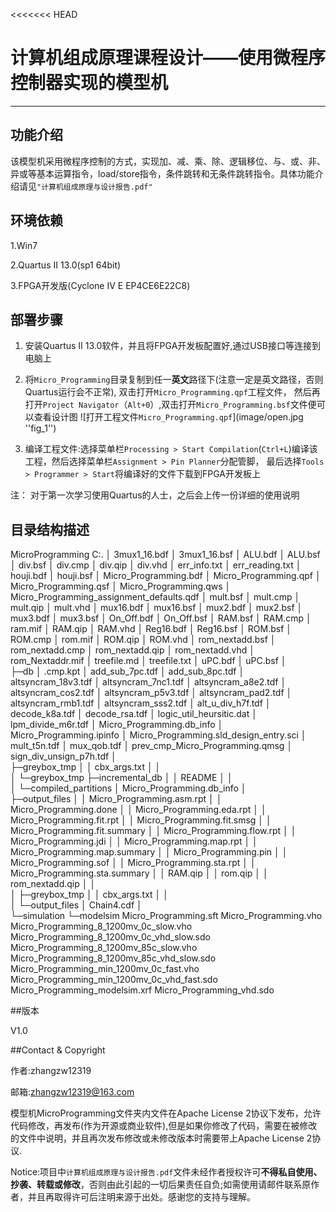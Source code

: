 <<<<<<< HEAD
# 计算机组成原理课程设计——使用微程序控制器实现的模型机
---

## 功能介绍
该模型机采用微程序控制的方式，实现加、减、乘、除、逻辑移位、与、或、非、异或等基本运算指令，load/store指令，条件跳转和无条件跳转指令。具体功能介绍请见`"计算机组成原理与设计报告.pdf"`

## 环境依赖
1.Win7

2.Quartus II 13.0(sp1 64bit)

3.FPGA开发版(Cyclone IV E EP4CE6E22C8)

## 部署步骤
1. 安装Quartus II 13.0软件，并且将FPGA开发板配置好,通过USB接口等连接到电脑上

2. 将`Micro_Programming`目录复制到任一**英文**路径下(注意一定是英文路径，否则Quartus运行会不正常), 双击打开`Micro_Programming.qpf`工程文件， 然后再打开`Project Navigator`（`Alt+0`）,双击打开`Micro_Programming.bsf`文件便可以查看设计图
![打开工程文件`Micro_Programming.qpf`](image/open.jpg ''fig_1'')


3. 编译工程文件:选择菜单栏`Processing > Start Compilation`(`Ctrl+L`)编译该工程，然后选择菜单栏`Assignment > Pin Planner`分配管脚， 最后选择`Tools > Programmer > Start`将编译好的文件下载到FPGA开发板上

注： 对于第一次学习使用Quartus的人士，之后会上传一份详细的使用说明


## 目录结构描述
MicroProgramming
    C:.
│  3mux1_16.bdf
│  3mux1_16.bsf
│  ALU.bdf
│  ALU.bsf
│  div.bsf
│  div.cmp
│  div.qip
│  div.vhd
│  err_info.txt
│  err_reading.txt
│  houji.bdf
│  houji.bsf
│  Micro_Programming.bdf
│  Micro_Programming.qpf
│  Micro_Programming.qsf
│  Micro_Programming.qws
│  Micro_Programming_assignment_defaults.qdf
│  mult.bsf
│  mult.cmp
│  mult.qip
│  mult.vhd
│  mux16.bdf
│  mux16.bsf
│  mux2.bdf
│  mux2.bsf
│  mux3.bdf
│  mux3.bsf
│  On_Off.bdf
│  On_Off.bsf
│  RAM.bsf
│  RAM.cmp
│  ram.mif
│  RAM.qip
│  RAM.vhd
│  Reg16.bdf
│  Reg16.bsf
│  ROM.bsf
│  ROM.cmp
│  rom.mif
│  ROM.qip
│  ROM.vhd
│  rom_nextadd.bsf
│  rom_nextadd.cmp
│  rom_nextadd.qip
│  rom_nextadd.vhd
│  rom_Nextaddr.mif
│  treefile.md
│  treefile.txt
│  uPC.bdf
│  uPC.bsf
│  
├─db
│      .cmp.kpt
│      add_sub_7pc.tdf
│      add_sub_8pc.tdf
│      altsyncram_18v3.tdf
│      altsyncram_7nc1.tdf
│      altsyncram_a8e2.tdf
│      altsyncram_cos2.tdf
│      altsyncram_p5v3.tdf
│      altsyncram_pad2.tdf
│      altsyncram_rmb1.tdf
│      altsyncram_sss2.tdf
│      alt_u_div_h7f.tdf
│      decode_k8a.tdf
│      decode_rsa.tdf
│      logic_util_heursitic.dat
│      lpm_divide_m6r.tdf
│      Micro_Programming.db_info
│      Micro_Programming.ipinfo
│      Micro_Programming.sld_design_entry.sci
│      mult_t5n.tdf
│      mux_qob.tdf
│      prev_cmp_Micro_Programming.qmsg
│      sign_div_unsign_p7h.tdf
│      
├─greybox_tmp
│  │  cbx_args.txt
│  │  
│  └─greybox_tmp
├─incremental_db
│  │  README
│  │  
│  └─compiled_partitions
│          Micro_Programming.db_info
│          
├─output_files
│  │  Micro_Programming.asm.rpt
│  │  Micro_Programming.done
│  │  Micro_Programming.eda.rpt
│  │  Micro_Programming.fit.rpt
│  │  Micro_Programming.fit.smsg
│  │  Micro_Programming.fit.summary
│  │  Micro_Programming.flow.rpt
│  │  Micro_Programming.jdi
│  │  Micro_Programming.map.rpt
│  │  Micro_Programming.map.summary
│  │  Micro_Programming.pin
│  │  Micro_Programming.sof
│  │  Micro_Programming.sta.rpt
│  │  Micro_Programming.sta.summary
│  │  RAM.qip
│  │  rom.qip
│  │  rom_nextadd.qip
│  │  
│  ├─greybox_tmp
│  │      cbx_args.txt
│  │      
│  └─output_files
│          Chain4.cdf
│          
└─simulation
    └─modelsim
            Micro_Programming.sft
            Micro_Programming.vho
            Micro_Programming_8_1200mv_0c_slow.vho
            Micro_Programming_8_1200mv_0c_vhd_slow.sdo
            Micro_Programming_8_1200mv_85c_slow.vho
            Micro_Programming_8_1200mv_85c_vhd_slow.sdo
            Micro_Programming_min_1200mv_0c_fast.vho
            Micro_Programming_min_1200mv_0c_vhd_fast.sdo
            Micro_Programming_modelsim.xrf
            Micro_Programming_vhd.sdo



##版本

V1.0

##Contact &  Copyright

作者:zhangzw12319

邮箱:zhangzw12319@163.com

模型机MicroProgramming文件夹内文件在Apache License 2协议下发布，允许代码修改，再发布(作为开源或商业软件),但是如果你修改了代码，需要在被修改的文件中说明，并且再次发布修改或未修改版本时需要带上Apache License 2协议.

Notice:项目中`计算机组成原理与设计报告.pdf`文件未经作者授权许可**不得私自使用、抄袭、转载或修改**，否则由此引起的一切后果责任自负;如需使用请邮件联系原作者，并且再取得许可后注明来源于出处。感谢您的支持与理解。

